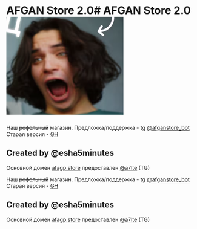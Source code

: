 # AFGAN Store 2.0# AFGAN Store 2.0![](images/favicon.png)
Наш ~~рофельный~~ магазин.
Предложка/поддержка - tg [@afganstore_bot](https://t.me/afganstore_bot)
Старая версия - [GH](https://github.com/afganstore/old/)

## Created by @esha5minutes
Основной домен [afagp.store](http://afagp.store) предоставлен [@a7lte](https://t.me/a7lte) (TG)





Наш ~~рофельный~~ магазин.
Предложка/поддержка - tg [@afganstore_bot](https://t.me/afganstore_bot)
Старая версия - [GH](https://github.com/afganstore/old/)

## Created by @esha5minutes
Основной домен [afagp.store](http://afagp.store) предоставлен [@a7lte](https://t.me/a7lte) (TG)




